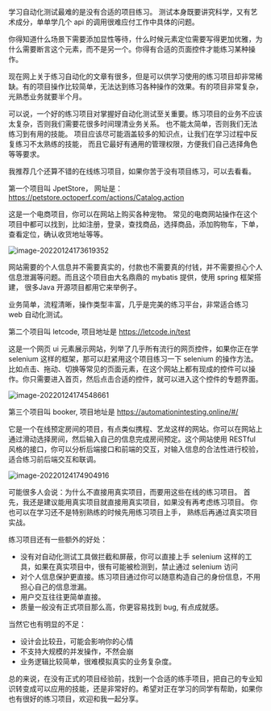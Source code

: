 学习自动化测试最难的是没有合适的项目练习。 测试本身既要讲究科学，又有艺术成分，单单学几个 api 的调用很难应付工作中具体的问题。



你得知道什么场景下需要添加显性等待，什么时候元素定位需要写得更加优雅，为什么需要断言这个元素，而不是另一个。你得有合适的页面控件才能练习某种操作。



现在网上关于练习自动化的文章有很多，但是可以供学习使用的练习项目却非常稀缺。有的项目操作比较简单，无法达到练习各种操作的效果。有的项目非常复杂，光熟悉业务就要半个月。



可以说，一个好的练习项目对掌握好自动化测试至关重要。练习项目的业务不应该太复杂，否则我们需要花很多时间理清业务关系。 也不能太简单，否则我们无法练习到有用的技能。  项目应该尽可能涵盖较多的知识点，让我们在学习过程中反复练习不太熟练的技能， 而且它最好有通用的管理权限，方便我们自己选择角色等等要求。



我推荐几个还算不错的在线练习项目，如果你苦于没有项目练习，可以去看看。



第一个项目叫 JpetStore，  网址是： https://petstore.octoperf.com/actions/Catalog.action

这是一个电商项目，你可以在网站上购买各种宠物。 常见的电商网站操作在这个项目中都可以找到，比如注册，登录，查找商品，选择商品，添加购物车，下单，查看定位，确认收货地址等等。

![image-20220124173619352](https://yuztuchuang.oss-cn-beijing.aliyuncs.com/img/image-20220124173619352.png)



网站需要的个人信息并不需要真实的，付款也不需要真的付钱，并不需要担心个人信息泄漏等问题。而且这个项目由大名鼎鼎的 mybatis 提供，使用 spring 框架搭建， 很多Java 开源项目都用它来举例子。



业务简单，流程清晰，操作类型丰富，几乎是完美的练习平台，非常适合练习 web 自动化测试。



第二个项目叫 letcode, 项目地址是 https://letcode.in/test

这是一个网页 ui 元素展示网站，列举了几乎所有流行的网页控件，如果你正在学 selenium 这样的框架，那可以赶紧用这个项目练习一下 selenium 的操作方法。比如点击、拖动、切换等常见的页面元素，在这个网站上都有现成的控件可以操作。你只需要进入首页，然后点击合适的控件，就可以进入这个控件的专题界面。

![image-20220124174548661](https://yuztuchuang.oss-cn-beijing.aliyuncs.com/img/image-20220124174548661.png)



第三个项目叫 booker,  项目地址是 https://automationintesting.online/#/

它是一个在线预定房间的项目，有点类似携程、艺龙这样的网站。你可以在网站上通过滑动选择房间，然后输入自己的信息完成房间预定。这个网站使用 RESTful 风格的接口，你可以分析后端接口和前端的交互，对输入信息的合法性进行校验， 适合练习前后端交互和联调。

![image-20220124174904916](https://yuztuchuang.oss-cn-beijing.aliyuncs.com/img/image-20220124174904916.png)



可能很多人会说：为什么不直接用真实项目，而要用这些在线的练习项目。 首先，我还是建议能用真实项目就直接用真实项目，如果没有再考虑练习项目。 你也可以在学习还不是特别熟练的时候先用练习项目上手， 熟练后再通过真实项目实战。

练习项目还有一些额外的好处：

- 没有对自动化测试工具做拦截和屏蔽，你可以直接上手 selenium 这样的工具，如果在真实项目中，很有可能被检测到，禁止通过 selenium 访问
- 对个人信息保护更直接。练习项目通过你可以随意构造自己的身份信息，不用担心自己的信息泄漏。
- 用户交互往往更简单直接。
- 质量一般没有正式项目那么高，你更容易找到 bug, 有点成就感。



当然它也有明显的不足：

- 设计会比较丑，可能会影响你的心情
- 不支持大规模的并发操作，不然会崩
- 业务逻辑比较简单，很难模拟真实的业务复杂度。



总的来说，在没有正式的项目经验前，找到一个合适的练手项目，把自己的专业知识转变成可以应用的技能，还是非常好的。希望对正在学习的同学有帮助，如果你也有很好的练习项目，欢迎和我一起分享。



